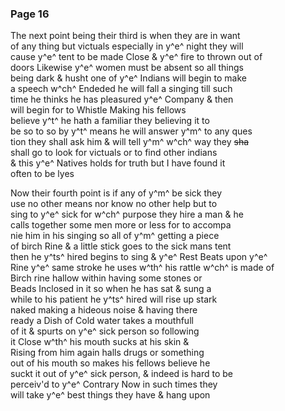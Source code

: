 <div style="page-break-before:always;"></div>

### Page 16

The next point being their third is when they are in want\
of any thing but victuals especially in y^e^ night they will\
cause y^e^ tent to be made Close & y^e^ fire to thrown out of\
doors Likewise y^e^ women must be absent so all things\
being dark & husht one of y^e^ Indians will begin to make\
a speech w^ch^ Endeded he will fall a singing till such\
time he thinks he has pleasured y^e^ Company & then\
will begin for to Whistle Making his fellows\
believe y^t^ he hath a familiar they believing it to\
be so to so by y^t^ means he will answer y^m^ to any ques\
tion they shall ask him & will tell y^m^ w^ch^ way they ~~sha~~\
shall go to look for victuals or to find other indians\
& this y^e^ Natives holds for truth but I have found it\
often to be lyes

Now their fourth point is if any of y^m^ be sick they\
use no other means nor know no other help but to\
sing to y^e^ sick for w^ch^ purpose they hire a man & he\
calls together some men more or less for to accompa\
nie him in his singing so all of y^m^ getting a piece\
of birch Rine & a little stick goes to the sick mans tent\
then he y^ts^ hired begins to sing & y^e^ Rest Beats upon y^e^\
Rine y^e^ same stroke he uses w^th^ his rattle w^ch^ is made of\
Birch rine hallow within having some stones or\
Beads Inclosed in it so when he has sat & sung a\
while to his patient he y^ts^ hired will rise up stark\
naked making a hideous noise & having there\
ready a Dish of Cold water takes a mouthfull\
of it & spurts on y^e^ sick person so following\
it Close w^th^ his mouth sucks at his skin &\
Rising from him again halls drugs or something\
out of his mouth so makes his fellows believe he\
suckt it out of y^e^ sick person, & indeed is hard to be\
perceiv'd to y^e^ Contrary Now in such times they\
will take y^e^ best things they have & hang upon
